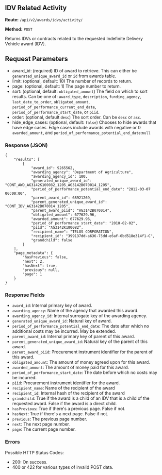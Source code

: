 ## IDV Related Activity
**Route:** `/api/v2/awards/idvs/activity/`

**Method:** `POST`

Returns IDVs or contracts related to the requested Indefinite Delivery Vehicle award (IDV).

## Request Parameters

- award_id: (required) ID of award to retrieve. This can either be `generated_unique_award_id` or `id` from awards table.
- limit: (optional, default: 10) The number of records to return.
- page: (optional, default: 1) The page number to return.
- sort: (optional, default: `obligated_amount`) The field on which to sort results.  Can be one of: `award_type`, `description`, `funding_agency`, `last_date_to_order`, `obligated_amount`, `period_of_performance_current_end_date`, `period_of_performance_start_date`, or `piid`.
- order:  (optional, default `desc`) The sort order.  Can be `desc` or `asc`.
- hide_edge_cases: (optional, default: `false`) Chooses to hide awards that have edge cases. Edge cases include awards with negative or 0 `awarded_amount`, and `period_of_performance_potential_end_date`:`null`

### Response (JSON)

```
{
    "results": [
        {
            "award_id": 9265562,
            "awarding_agency": "Department of Agriculture",
            "awarding_agency_id": 100,
            "generated_unique_award_id": "CONT_AWD_AG3142K100082_1205_AG3142B070014_1205",
            "period_of_performance_potential_end_date": "2012-03-07 00:00:00",
            "parent_award_id": 68921269,
            "parent_generated_unique_award_id": "CONT_IDV_AG3142B070014_1205",
            "parent_award_piid": "AG3142B070014",
            "obligated_amount": 677629.96,
            "awarded_amount": 677629.96,
            "period_of_performance_start_date": "2010-02-02",
            "piid": "AG3142K100082",
            "recipient_name": "TELOS CORPORATION",
            "recipient_id": "399137dd-a636-75dd-e6af-0bd518e314f1-C",
            "grandchild": false
        }
    ],
    "page_metadata": {
        "hasPrevious": false,
        "next": 2,
        "hasNext": true,
        "previous": null,
        "page": 1
    }
}
```

### Response Fields

- `award_id`: Internal primary key of award.
- `awarding_agency`: Name of the agency that awarded this award.
- `awarding_agency_id`: Internal surrogate key of the awarding agency.
- `generated_unique_award_id`: Natural key of award.
- `period_of_performance_potential_end_date`: The date after which no additional costs may be incurred.  May be extended.
- `parent_award_id`: Internal primary key of parent of this award.
- `parent_generated_unique_award_id`: Natural key of the parent of this award.
- `parent_award_piid`: Procurement instrument identifier for the parent of this award.
- `obligated_amount`: The amount of money agreed upon for this award.
- `awarded_amount`: The amount of money paid for this award.
- `period_of_performance_start_date`: The date before which no costs may be incurred.
- `piid`: Procurement instrument identifier for the award.
- `recipient_name`: Name of the recipient of the award
- `recipient_id`: Internal hash of the recipient of the award
- `grandchild`: True if the award is a child of an IDV that is a child of the requested award. False if the award is a direct child.
- `hasPrevious`: True if there's a previous page.  False if not.
- `hasNext`: True if there's a next page.  False if not.
- `previous`: The previous page number.
- `next`: The next page number.
- `page`: The current page number.

### Errors
Possible HTTP Status Codes:

* 200: On success.
* 400 or 422 for various types of invalid POST data.
